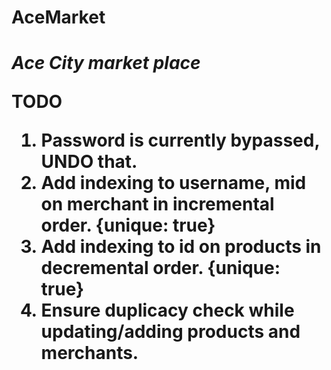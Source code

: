 <H1>AceMarket<H1>
  <i>Ace City market place</i>

**TODO**
<ol>
  <li>Password is currently bypassed, UNDO that.</li>
  <li>Add indexing to username, mid on merchant in incremental order. {unique: true}</li>
  <li>Add indexing to id on products in decremental order. {unique: true}</li>
  <li>Ensure duplicacy check while updating/adding products and merchants.</li>
</ol>
